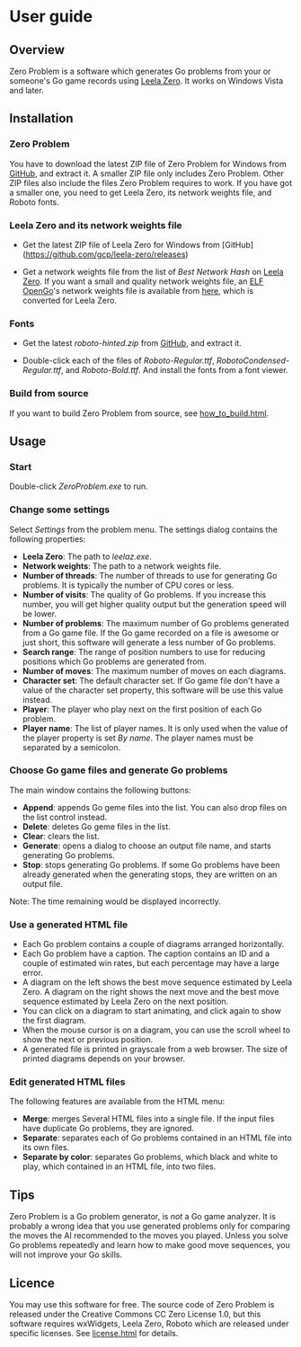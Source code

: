 # User guide

## Overview

Zero Problem is a software which generates Go problems from your or someone's Go game records using [Leela Zero](https://zero.sjeng.org/). It works on Windows Vista and later.

## Installation

### Zero Problem

You have to download the latest ZIP file of Zero Problem for Windows from [GitHub](https://github.com/colonq/ZeroProblem/releases), and extract it. A smaller ZIP file only includes Zero Problem. Other ZIP files also include the files Zero Problem requires to work. If you have got a smaller one, you need to get Leela Zero, its network weights file, and Roboto fonts.

### Leela Zero and its network weights file

- Get the latest ZIP file of Leela Zero for Windows from [GitHub] (https://github.com/gcp/leela-zero/releases)

- Get a network weights file from the list of *Best Network Hash* on [Leela Zero](https://zero.sjeng.org/). If you want a small and quality network weights file, an [ELF OpenGo](https://research.fb.com/facebook-open-sources-elf-opengo/)'s network weights file is available from [here](http://zero.sjeng.org/networks/62b5417b64c46976795d10a6741801f15f857e5029681a42d02c9852097df4b9.gz), which is converted for Leela Zero.

### Fonts

- Get the latest *roboto-hinted.zip* from [GitHub](https://github.com/google/roboto/releases),  and extract it.

- Double-click each of the files of *Roboto-Regular.ttf*, *RobotoCondensed-Regular.ttf*, and *Roboto-Bold.ttf*. And install the fonts from a font viewer.

### Build from source

If you want to build Zero Problem from source, see [how_to_build.html](how_to_build.html).

## Usage

### Start

Double-click *ZeroProblem.exe* to run.

### Change some settings

Select *Settings* from the problem menu. The settings dialog contains the following properties:

- **Leela Zero**: The path to *leelaz.exe*.
- **Network weights**: The path to a network weights file.
- **Number of threads**: The number of threads to use for generating Go problems. It is typically the number of CPU cores or less.
- **Number of visits**: The quality of Go problems. If you increase this number, you will get higher quality output but the generation speed will be lower.
- **Number of problems**: The maximum number of Go problems generated from a Go game file. If the Go game recorded on a file is awesome or just short, this software will generate a less number of Go problems.
- **Search range**: The range of position numbers to use for reducing positions which Go problems are generated from.
- **Number of moves**: The maximum number of moves on each diagrams.
- **Character set**: The default character set. If Go game file don't have a value of the character set property, this software will be use this value instead.
- **Player**: The player who play next on the first position of each Go problem.
- **Player name**: The list of player names. It is only used when the value of the player property is set *By name*. The player names must be separated by a semicolon.

### Choose Go game files and generate Go problems

The main window contains the following buttons:

- **Append**: appends Go geme files into the list. You can also drop files on the list control instead.
- **Delete**: deletes Go geme files in the list.
- **Clear**: clears the list.
- **Generate**: opens a dialog to choose an output file name, and starts generating Go problems.
- **Stop**: stops generating Go problems. If some Go problems have been already generated when the generating stops, they are written on an output file.

Note: The time remaining would be displayed incorrectly.

### Use a generated HTML file

- Each Go problem contains a couple of diagrams arranged horizontally.
- Each Go problem have a caption. The caption contains an ID and a couple of estimated win rates, but each percentage may have a large error.
- A diagram on the left shows the best move sequence estimated by Leela Zero. A diagram on the right shows the next move and the best move sequence estimated by Leela Zero on the next position.
- You can click on a diagram to start animating, and click again to show the first diagram.
- When the mouse cursor is on a diagram, you can use the scroll wheel to show the next or previous position.
- A generated file is printed in grayscale from a web browser. The size of printed diagrams depends on your browser.

### Edit generated HTML files

The following features are available from the HTML menu:

- **Merge**: merges Several HTML files into a single file. If the input files have duplicate Go problems, they are ignored.
- **Separate**: separates each of Go problems contained in an HTML file into its own files.
- **Separate by color**: separates Go problems, which black and white to play, which contained in an HTML file, into two files.

## Tips

Zero Problem is a Go problem generator, is *not* a Go game analyzer. It is probably a wrong idea that you use generated problems only for comparing the moves the AI recommended to the moves you played. Unless you solve Go problems repeatedly and learn how to make good move sequences, you will not improve your Go skills.

## Licence
You may use this software for free. The source code of Zero Problem is released under the Creative Commons CC Zero License 1.0, but this software requires wxWidgets, Leela Zero, Roboto which are released under specific licenses. See [license.html](../Licenses/license.html) for details.
